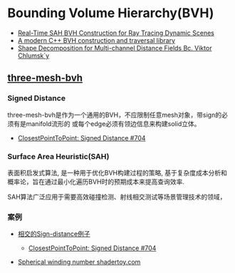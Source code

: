 # Bounding Volume Hierarchy(BVH)

- [Real-Time SAH BVH Construction for Ray Tracing Dynamic Scenes](https://www.graphicon.ru/html/2011/conference/gc2011Sopin.pdf)
- [A modern C++ BVH construction and traversal library ](https://github.com/madmann91/bvh)
- [Shape Decomposition for Multi-channel Distance Fields Bc. Viktor Chlumsk´y](https://github.com/Chlumsky/msdfgen/files/3050967/thesis.pdf)

## [three-mesh-bvh](https://github.com/gkjohnson/three-mesh-bvh)

### Signed Distance
three-mesh-bvh是作为一个通用的BVH，不应限制任意mesh对象，带sign的必须有是manifold流形的
或每个edge必须有领边信息来构建solid立体。
- [ClosestPointToPoint: Signed Distance #704 ](https://github.com/gkjohnson/three-mesh-bvh/issues/704)

### Surface Area Heuristic(SAH)

表面积启发式算法, 是一种用于优化BVH构建过程的策略, 基于复杂度成本分析和概率论，旨在通过最小化遍历BVH时的预期成本来提高查询效率.

SAH算法广泛应用于需要高效碰撞检测、射线相交测试等场景管理技术的领域，

### 案例

- [相交的Sign-distance例子](https://zalo.github.io/ThreeHydroelasticContacts/)
    - [ ClosestPointToPoint: Signed Distance #704 ](https://github.com/gkjohnson/three-mesh-bvh/issues/704)

- [Spherical winding number shadertoy.com](https://www.shadertoy.com/view/4cKyDt)